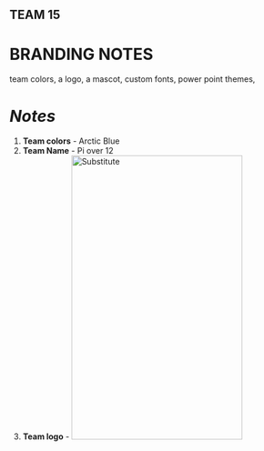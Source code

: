 ## TEAM 15
# BRANDING NOTES

team colors, a logo, a mascot, custom fonts, power point themes,
# ***Notes***
1. **Team colors** - Arctic Blue    
2. **Team Name**  - Pi over 12
3. **Team logo**  - <img src="screenshots/st.png" height="500" width = "300" alt = "Substitute">
